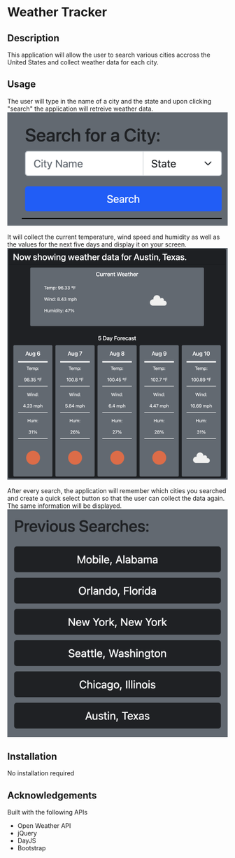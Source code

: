 # Weather Tracker

## Description
This application will allow the user to search various cities accross the United States and collect weather data for each city.

## Usage
The user will type in the name of a city and the state and upon clicking "search" the application will retreive weather data. 
![searchbar](./assets/images/searchbar.png)

It will collect the current temperature, wind speed and humidity as well as the values for the next five days and display it on your screen.
![display](./assets/images/display.png)

After every search, the application will remember which cities you searched and create a quick select button so that the user can collect the data again. The same information will be displayed.
![saved](./assets/images/prev-searches.png)

## Installation
No installation required

## Acknowledgements
Built with the following APIs
- Open Weather API
- jQuery
- DayJS
- Bootstrap